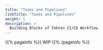 ```yaml
---
title: "Tasks and Pipelines"
linkTitle: "Tasks and Pipelines"
weight: 1
description: >
  Building Blocks of Tekton CI/CD Workflow
---
```


{{% pageinfo %}}
WIP
{{% /pageinfo %}}
